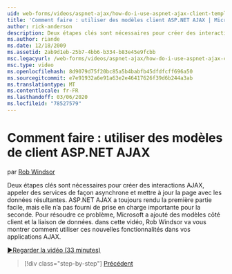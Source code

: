 ```yaml
---
uid: web-forms/videos/aspnet-ajax/how-do-i-use-aspnet-ajax-client-templates
title: 'Comment faire : utiliser des modèles client ASP.NET AJAX | Microsoft Docs'
author: rick-anderson
description: Deux étapes clés sont nécessaires pour créer des interactions AJAX, appeler des services de façon asynchrone et mettre à jour la page avec les données résultantes. ASP.NET AJAX h...
ms.author: riande
ms.date: 12/18/2009
ms.assetid: 2ab9d1eb-25b7-4bb6-b334-b83e45e9fcbb
msc.legacyurl: /web-forms/videos/aspnet-ajax/how-do-i-use-aspnet-ajax-client-templates
msc.type: video
ms.openlocfilehash: 8d9079d75f20bc85a5b4babfb45dfdfcff696a50
ms.sourcegitcommit: e7e91932a6e91a63e2e46417626f39d6b244a3ab
ms.translationtype: MT
ms.contentlocale: fr-FR
ms.lasthandoff: 03/06/2020
ms.locfileid: "78527579"
---
```

# <a name="how-do-i-use-aspnet-ajax-client-templates"></a>Comment faire : utiliser des modèles de client ASP.NET AJAX

par [Rob Windsor](https://twitter.com/robwindsor)

Deux étapes clés sont nécessaires pour créer des interactions AJAX, appeler des services de façon asynchrone et mettre à jour la page avec les données résultantes. ASP.NET AJAX a toujours rendu la première partie facile, mais elle n’a pas fourni de prise en charge importante pour la seconde. Pour résoudre ce problème, Microsoft a ajouté des modèles côté client et la liaison de données. dans cette vidéo, Rob Windsor va vous montrer comment utiliser ces nouvelles fonctionnalités dans vos applications AJAX.

[&#9654;Regarder la vidéo (33 minutes)](https://channel9.msdn.com/Blogs/ASP-NET-Site-Videos/how-do-i-use-aspnet-ajax-client-templates)

> [!div class="step-by-step"]
> [Précédent](how-do-i-customize-error-handling-for-the-aspnet-ajax-updatepanel.md)
